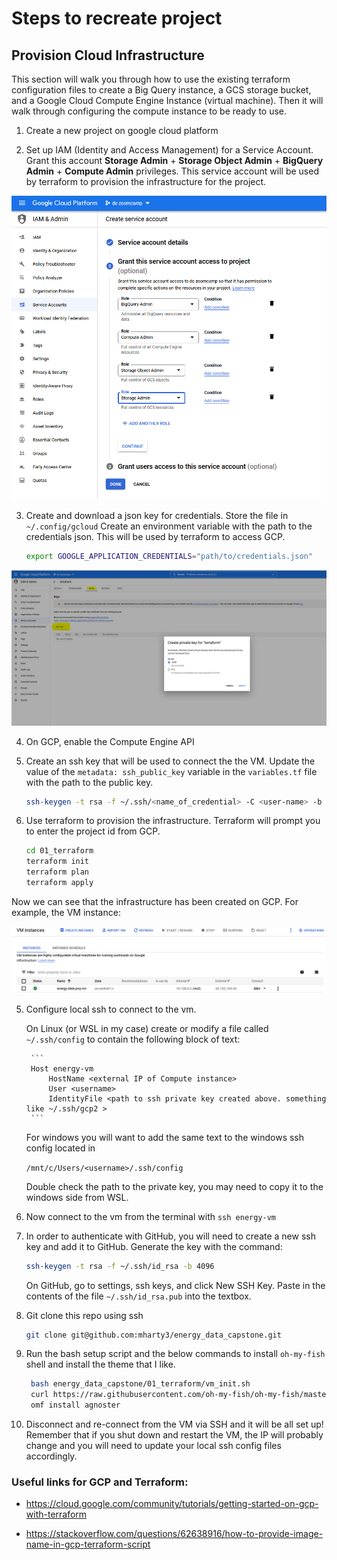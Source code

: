# Steps to recreate project

## Provision Cloud Infrastructure
This section will walk you through how to use the existing terraform configuration files to create a Big Query instance, a GCS storage bucket, and a Google Cloud Compute Engine Instance (virtual machine). Then it will walk through configuring the compute instance to be ready to use. 

1. Create a new project on google cloud platform

2. Set up IAM (Identity and Access Management) for a Service Account. Grant this account **Storage Admin** + **Storage Object Admin** + **BigQuery Admin** + **Compute Admin** privileges. This service account will be used by terraform to provision the infrastructure for the project.

![](./images/01_service_account.PNG)

3. Create and download a json key for credentials. Store the file in `~/.config/gcloud`
   Create an environment variable with the path to the credentials json. This will be used by terraform to access GCP.

   ```bash
   export GOOGLE_APPLICATION_CREDENTIALS="path/to/credentials.json"
   ```

![](./images/02_service_account_key.PNG)

4. On GCP, enable the Compute Engine API

4. Create an ssh key that will be used to connect the the VM. Update the value of the `metadata: ssh_public_key` variable in the `variables.tf` file with the path to the public key.

    ```bash
    ssh-keygen -t rsa -f ~/.ssh/<name_of_credential> -C <user-name> -b 2048
    ```

5. Use terraform to provision the infrastructure. Terraform will prompt you to enter the project id from GCP.

    ```bash
    cd 01_terraform
    terraform init
    terraform plan
    terraform apply
    ```

Now we can see that the infrastructure has been created on GCP. For example, the VM instance: 

![](./images/03_vm.PNG)


5. Configure local ssh to connect to the vm. 

    On Linux (or WSL in my case) create or modify a file called `~/.ssh/config` to contain the following block of text:

        ```
        Host energy-vm
            HostName <external IP of Compute instance>
            User <username>
            IdentityFile <path to ssh private key created above. something like ~/.ssh/gcp2 >
        ```
    
    For windows you will want to add the same text to the windows ssh config located in 
    
    `/mnt/c/Users/<username>/.ssh/config`
    
    Double check the path to the private key, you may need to copy it to the windows side from WSL.

6. Now connect to the vm from the terminal with `ssh energy-vm`

7. In order to authenticate with GitHub, you will need to create a new ssh key and add it to GitHub. Generate the key with the command: 

    ```bash
    ssh-keygen -t rsa -f ~/.ssh/id_rsa -b 4096
    ```

    On GitHub, go to settings, ssh keys, and click New SSH Key. Paste in the contents of the file `~/.ssh/id_rsa.pub` into the textbox. 

7. Git clone this repo using ssh

    ```bash
    git clone git@github.com:mharty3/energy_data_capstone.git
    ```

8. Run the bash setup script and the below commands to install `oh-my-fish` shell and install the theme that I like. 
    
    ```bash
     bash energy_data_capstone/01_terraform/vm_init.sh
     curl https://raw.githubusercontent.com/oh-my-fish/oh-my-fish/master/bin/install | fish
     omf install agnoster
     ```

9. Disconnect and re-connect from the VM via SSH and it will be all set up! Remember that if you shut down and restart the VM, the IP will probably change and you will need to update your local ssh config files accordingly.

### Useful links for GCP and Terraform: 

* https://cloud.google.com/community/tutorials/getting-started-on-gcp-with-terraform

* https://stackoverflow.com/questions/62638916/how-to-provide-image-name-in-gcp-terraform-script
